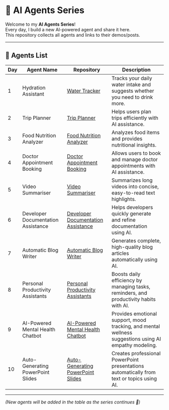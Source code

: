 # 🤖 AI Agents Series

Welcome to my **AI Agents Series**!  
Every day, I build a new AI-powered agent and share it here.  
This repository collects all agents and links to their demos/posts.  

---

## 📌 Agents List

| Day | Agent Name                     | Repository | Description |
|-----|--------------------------------|------------|-------------|
| 1   | Hydration Assistant            | [Water Tracker](https://github.com/Bhargavvv412/water-tracker) | Tracks your daily water intake and suggests whether you need to drink more. |
| 2   | Trip Planner                   | [Trip Planner](https://github.com/Bhargavvv412/trip-planner) | Helps users plan trips efficiently with AI assistance. |
| 3   | Food Nutrition Analyzer        | [Food Nutrition Analyzer](https://github.com/Bhargavvv412/Food-Nutrition-Analyzer) | Analyzes food items and provides nutritional insights. |
| 4   | Doctor Appointment Booking     | [Doctor Appointment Booking](https://github.com/Bhargavvv412/Doctor-Appointment-Booking) | Allows users to book and manage doctor appointments with AI assistance. |
| 5   | Video Summariser               | [Video Summariser](https://github.com/Bhargavvv412/Video-Summariser) | Summarizes long videos into concise, easy-to-read text highlights. |
| 6   | Developer Documentation Assistance | [Developer Documentation Assistance](https://github.com/Bhargavvv412/Developer-Documentation-Assistance) | Helps developers quickly generate and refine documentation using AI. |
| 7   | Automatic Blog Writer          | [Automatic Blog Writer](https://github.com/Bhargavvv412/Automatic-Blog-Writer) | Generates complete, high-quality blog articles automatically using AI. |
| 8   | Personal Productivity Assistants | [Personal Productivity Assistants](https://github.com/Bhargavvv412/Personal-Productivity-Assistants) | Boosts daily efficiency by managing tasks, reminders, and productivity habits with AI. |
| 9   | AI-Powered Mental Health Chatbot | [AI-Powered Mental Health Chatbot](https://github.com/Bhargavvv412/AI-Powered-Mental-Health-Chatbot) | Provides emotional support, mood tracking, and mental wellness suggestions using AI empathy modeling. |
| 10  | Auto-Generating PowerPoint Slides | [Auto-Generating PowerPoint Slides](https://github.com/Bhargavvv412/Auto-Generating-PowerPoint-Slides) | Creates professional PowerPoint presentations automatically from text or topics using AI. |

---

*(New agents will be added in the table as the series continues 🚀)*
